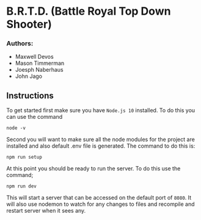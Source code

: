 # B.R.T.D. (Battle Royal Top Down Shooter)

### Authors:
 - Maxwell Devos
 - Mason Timmerman
 - Joesph Naberhaus
 - John Jago

## Instructions
To get started first make sure you have `Node.js 10` installed. To do this you can use the command
```
node -v
```
Second you will want to make sure all the node modules for the project are installed and also default .env file is generated. The command to do this is:
```
npm run setup
```
At this point you should be ready to run the server. To do this use the command;
```
npm run dev
```
This will start a server that can be accessed on the default port of `8080`. It will also use nodemon to watch for any changes to files and recompile and restart server when it sees any.


